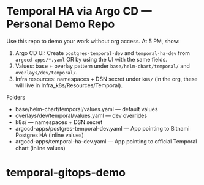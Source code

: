 # Temporal HA via Argo CD — Personal Demo Repo

Use this repo to demo your work without org access. At 5 PM, show:
1) Argo CD UI: Create `postgres-temporal-dev` and `temporal-ha-dev` from `argocd-apps/*.yaml` OR by using the UI with the same fields.
2) Values: base + overlay pattern under `base/helm-chart/temporal/` and `overlays/dev/temporal/`.
3) Infra resources: namespaces + DSN secret under `k8s/` (in the org, these will live in Infra_k8s/Resources/Temporal).

Folders
- base/helm-chart/temporal/values.yaml — default values
- overlays/dev/temporal/values.yaml — dev overrides
- k8s/ — namespaces + DSN secret
- argocd-apps/postgres-temporal-dev.yaml — App pointing to Bitnami Postgres HA (inline values)
- argocd-apps/temporal-ha-dev.yaml — App pointing to official Temporal chart (inline values)
# temporal-gitops-demo
